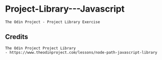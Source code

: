 # Project-Library---Javascript

	The Odin Project - Project Library Exercise
	
## Credits

	The Odin Project Project Library 
	- https://www.theodinproject.com/lessons/node-path-javascript-library